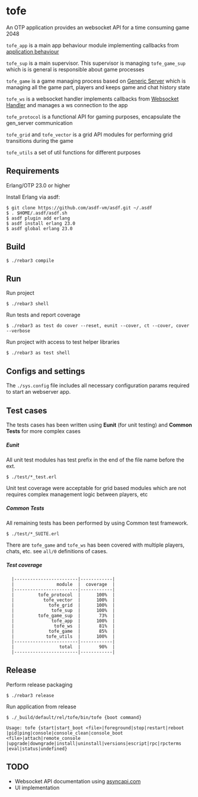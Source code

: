 tofe
=====

An OTP application provides an websocket API for a time consuming game 2048


`tofe_app` is a main app behaviour module implementing callbacks from [application behaviour](https://erlang.org/doc/apps/kernel/application.html)

`tofe_sup` is a main supervisor. This supervisor is managing `tofe_game_sup` which is is general is responsible about game processes

`tofe_game` is a game managing process based on [Generic Server](https://erlang.org/doc/man/gen_server.html) which is managing all the game part, players and keeps game and chat history state

`tofe_ws` is a websocket handler implements callbacks from [Websocket Handler](https://ninenines.eu/docs/en/cowboy/2.4/guide/ws_handlers/) and manages a ws connection to the app

`tofe_protocol` is a functional API for gaming purposes, encapsulate the gen_server communication

`tofe_grid` and `tofe_vector` is a grid API modules for performing grid transitions during the game 

`tofe_utils` a set of util functions for different purposes



Requirements
-----

Erlang/OTP 23.0 or higher 

Install Erlang via asdf:

    $ git clone https://github.com/asdf-vm/asdf.git ~/.asdf 
    $ . $HOME/.asdf/asdf.sh
    $ asdf plugin add erlang
    $ asdf install erlang 23.0
    $ asdf global erlang 23.0
    
    
Build
-----

    $ ./rebar3 compile


Run
---

Run project

    $ ./rebar3 shell

Run tests and report coverage

    $ ./rebar3 as test do cover --reset, eunit --cover, ct --cover, cover --verbose

Run project with access to test helper libraries

    $ ./rebar3 as test shell

Configs and settings
-----
The `./sys.config` file includes all necessary configuration params required to start an webserver app.

Test cases
-----

The tests cases has been written using **Eunit** (for unit testing) and **Common Tests** for more complex cases

##### Eunit

All unit test modules has test prefix in the end of the file name before the ext. 

    $ ./test/*_test.erl
    
Unit test coverage were acceptable for grid based modules which are not requires complex management logic between players, etc

##### Common Tests

All remaining tests has been performed by using Common test framework. 

    $ ./test/*_SUITE.erl
        
There are `tofe_game` and `tofe_ws` has been covered with multiple players, chats, etc.
see `all/0` definitions of cases.


##### Test coverage

      |------------------------|------------|
      |                module  |  coverage  |
      |------------------------|------------|
      |         tofe_protocol  |      100%  |
      |           tofe_vector  |      100%  |
      |             tofe_grid  |      100%  |
      |              tofe_sup  |      100%  |
      |         tofe_game_sup  |       73%  |
      |              tofe_app  |      100%  |
      |               tofe_ws  |       81%  |
      |             tofe_game  |       85%  |
      |            tofe_utils  |      100%  |
      |------------------------|------------|
      |                 total  |       90%  |
      |------------------------|------------|
      
      
Release
---

Perform release packaging

    $ ./rebar3 release

Run application from release

    $ ./_build/default/rel/tofe/bin/tofe {boot command}
    
    Usage: tofe {start|start_boot <file>|foreground|stop|restart|reboot
    |pid|ping|console|console_clean|console_boot <file>|attach|remote_console
    |upgrade|downgrade|install|uninstall|versions|escript|rpc|rpcterms
    |eval|status|undefined}
    
    
TODO
---

- Websocket API documentation using [asyncapi.com](AsyncAPI)
- UI implementation
